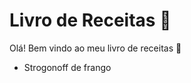 # Livro de Receitas :meat_on_bone:

Olá! Bem vindo ao meu livro de receitas :hamburger:

- Strogonoff de frango

 
